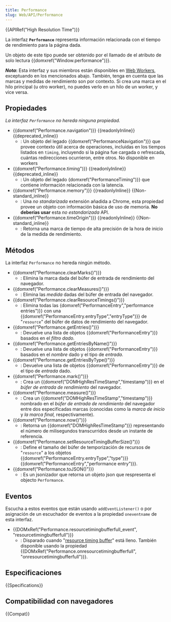 ```yaml
---
title: Performance
slug: Web/API/Performance
---
```


{{APIRef("High Resolution Time")}}

La interfaz **`Performance`** representa información relacionada con el tiempo de rendimiento para la página dada.

Un objeto de este tipo puede ser obtenido por el llamado de el atributo de solo lectura {{domxref("Window.performance")}}.

**_Nota_:** Esta interfaz y sus miembros están disponibles en [Web Workers](/es/docs/Web/API/Web_Workers_API), exceptuando en los mencionados abajo. También, tenga en cuenta que las marcas y medidas de rendimiento son por contexto. Si crea una marca en el hilo principal (u otro worker), no puedes verlo en un hilo de un worker, y vice versa.

## Propiedades

_La interfaz `Performance` no hereda ninguna propiedad._

- {{domxref("Performance.navigation")}} {{readonlyInline}} {{deprecated_inline}}
  - : Un objeto del legado {{domxref("PerformanceNavigation")}} que provee contexto útil acerca de operaciones, incluidas en los tiempos listados en `timing`, incluyendo si la página fue cargada o refrescada, cuántas redirecciones ocurrieron, entre otros. No disponible en workers
- {{domxref("Performance.timing")}} {{readonlyInline}} {{deprecated_inline}}
  - : Un objeto del legado {domxref("PerformanceTiming")}} que contiene información relacionada con la latencia.
- {{domxref("Performance.memory")}} {{readonlyInline}} {{Non-standard_inline}}
  - : Una _no standarizada_ extensión añadida a Chrome, esta propiedad provee un objeto con información básica de uso de memoria. **No deberías usar** esta _no estandarizada_ API.
- {{domxref("Performance.timeOrigin")}} {{readonlyInline}} {{Non-standard_inline}}
  - : Retorna una marca de tiempo de alta precisión de la hora de inicio de la medida de rendimiento.

## Métodos

La interfaz `Performance` no hereda ningún método.

- {{domxref("Performance.clearMarks()")}}
  - : Elimina la marca dada del búfer de entrada de rendimiento del navegador.
- {{domxref("Performance.clearMeasures()")}}
  - : Elimina las _medida_ dadas del búfer de entrada del navegador.
- {{domxref("Performance.clearResourceTimings()")}}
  - : Elimina todas las {domxref("PerformanceEntry","performance entries")}} con una {{domxref("PerformanceEntry.entryType","entryType")}} de "`resource`" del búfer de datos de rendimiento del navegador.
- {{domxref("Performance.getEntries()")}}
  - : Devuelve una lista de objetos {{domxref("PerformanceEntry")}} basados en el _filtro dado._
- {{domxref("Performance.getEntriesByName()")}}
  - : Devuelve una lista de objetos {{domxref("PerformanceEntry")}} basados en el _nombre_ dado y el tipo de _entrada_.
- {{domxref("Performance.getEntriesByType()")}}
  - : Devuelve una lista de objetos {{domxref("PerformanceEntry")}} de el tipo de _entrada_ dado.
- {{domxref("Performance.mark()")}}
  - : Crea un {{domxref("DOMHighResTimeStamp","timestamp")}} en el _búfer de entrada de rendimiento_ del navegador.
- {{domxref("Performance.measure()")}}
  - : Crea un {{domxref("DOMHighResTimeStamp","timestamp")}} nombrado en el _búfer de entrada de rendimiento_ del navegador entre dos especificadas marcas (conocidas como la _marca de inicio_ y _la marca final,_ respectivamente).
- {{domxref("Performance.now()")}}
  - : Retorna un {{domxref("DOMHighResTimeStamp")}} representando el número de milisegundos transcurridos desde un instante de referencia.
- {{domxref("Performance.setResourceTimingBufferSize()")}}
  - : Define el tamaño del búfer de temporización de recursos de "`resource`" a los objetos {{domxref("PerformanceEntry.entryType","type")}} {{domxref("PerformanceEntry","performance entry")}}.
- {{domxref("Performance.toJSON()")}}
  - : Es un jsonizador que retorna un objeto json que respresenta el objecto `Performance`.

## Eventos

Escucha a estos eventos que están usando `addEventListener()` o por asignación de un escuchador de eventos a la propiedad `oneventname` de esta interfaz.

- {{DOMxRef("Performance.resourcetimingbufferfull_event", "resourcetimingbufferfull")}}
  - : Disparado cuando "[resource timing buffer](/es/docs/Web/API/Performance/setResourceTimingBufferSize)" está lleno.
    También disponible usando la propiedad {{DOMxRef("Performance.onresourcetimingbufferfull", "onresourcetimingbufferfull")}}.

## Especificaciones

{{Specifications}}

## Compatibilidad con navegadores

{{Compat}}
